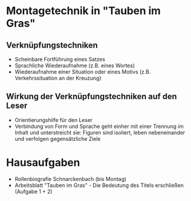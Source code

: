 # Montagetechnik in "Tauben im Gras"

## Verknüpfungstechniken
* Scheinbare Fortführung eines Satzes
* Sprachliche Wiederaufnahme (z.B. eines Wortes)
* Wiederaufnahme einer Situation oder eines Motivs (z.B. Verkehrssituation an der Kreuzung)

## Wirkung der Verknüpfungstechniken auf den Leser
* Orientierungshilfe für den Leser
* Verbindung von Form und Sprache geht einher mit einer Trennung im Inhalt und unterstreicht sie: Figuren sind isoliert, leben nebeneinander und verfolgen gegensätzliche Ziele


# Hausaufgaben
* Rollenbiografie Schnarckenbach (bis Montag)
* Arbeitsblatt "Tauben im Gras" - Die Bedeutung des Titels erschließen (Aufgabe 1 + 2)
